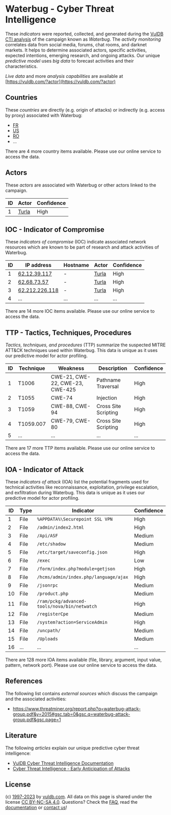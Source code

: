 # Waterbug - Cyber Threat Intelligence

These _indicators_ were reported, collected, and generated during the [VulDB CTI analysis](https://vuldb.com/?kb.cti) of the campaign known as _Waterbug_. The _activity monitoring_ correlates data from social media, forums, chat rooms, and darknet markets. It helps to determine associated actors, specific activities, expected intentions, emerging research, and ongoing attacks. Our unique _predictive model_ uses _big data_ to forecast activities and their characteristics.

_Live data_ and more _analysis capabilities_ are available at [https://vuldb.com/?actor](https://vuldb.com/?actor)

## Countries

These _countries_ are directly (e.g. origin of attacks) or indirectly (e.g. access by proxy) associated with Waterbug:

* [FR](https://vuldb.com/?country.fr)
* [US](https://vuldb.com/?country.us)
* [RO](https://vuldb.com/?country.ro)
* ...

There are 4 more country items available. Please use our online service to access the data.

## Actors

These _actors_ are associated with Waterbug or other actors linked to the campaign.

ID | Actor | Confidence
-- | ----- | ----------
1 | [Turla](https://vuldb.com/?actor.turla) | High

## IOC - Indicator of Compromise

These _indicators of compromise_ (IOC) indicate associated network resources which are known to be part of research and attack activities of Waterbug.

ID | IP address | Hostname | Actor | Confidence
-- | ---------- | -------- | ----- | ----------
1 | [62.12.39.117](https://vuldb.com/?ip.62.12.39.117) | - | [Turla](https://vuldb.com/?actor.turla) | High
2 | [62.68.73.57](https://vuldb.com/?ip.62.68.73.57) | - | [Turla](https://vuldb.com/?actor.turla) | High
3 | [62.212.226.118](https://vuldb.com/?ip.62.212.226.118) | - | [Turla](https://vuldb.com/?actor.turla) | High
4 | ... | ... | ... | ...

There are 14 more IOC items available. Please use our online service to access the data.

## TTP - Tactics, Techniques, Procedures

_Tactics, techniques, and procedures_ (TTP) summarize the suspected MITRE ATT&CK techniques used within Waterbug. This data is unique as it uses our predictive model for actor profiling.

ID | Technique | Weakness | Description | Confidence
-- | --------- | -------- | ----------- | ----------
1 | T1006 | CWE-21, CWE-22, CWE-23, CWE-425 | Pathname Traversal | High
2 | T1055 | CWE-74 | Injection | High
3 | T1059 | CWE-88, CWE-94 | Cross Site Scripting | High
4 | T1059.007 | CWE-79, CWE-80 | Cross Site Scripting | High
5 | ... | ... | ... | ...

There are 17 more TTP items available. Please use our online service to access the data.

## IOA - Indicator of Attack

These _indicators of attack_ (IOA) list the potential fragments used for technical activities like reconnaissance, exploitation, privilege escalation, and exfiltration during Waterbug. This data is unique as it uses our predictive model for actor profiling.

ID | Type | Indicator | Confidence
-- | ---- | --------- | ----------
1 | File | `%APPDATA%\Securepoint SSL VPN` | High
2 | File | `/admin/index2.html` | High
3 | File | `/Api/ASF` | Medium
4 | File | `/etc/shadow` | Medium
5 | File | `/etc/target/saveconfig.json` | High
6 | File | `/exec` | Low
7 | File | `/form/index.php?module=getjson` | High
8 | File | `/hcms/admin/index.php/language/ajax` | High
9 | File | `/jsonrpc` | Medium
10 | File | `/product.php` | Medium
11 | File | `/ram/pckg/advanced-tools/nova/bin/netwatch` | High
12 | File | `/registerCpe` | Medium
13 | File | `/system?action=ServiceAdmin` | High
14 | File | `/uncpath/` | Medium
15 | File | `/Uploads` | Medium
16 | ... | ... | ...

There are 128 more IOA items available (file, library, argument, input value, pattern, network port). Please use our online service to access the data.

## References

The following list contains _external sources_ which discuss the campaign and the associated activities:

* https://www.threatminer.org/report.php?q=waterbug-attack-group.pdf&y=2015#gsc.tab=0&gsc.q=waterbug-attack-group.pdf&gsc.page=1

## Literature

The following _articles_ explain our unique predictive cyber threat intelligence:

* [VulDB Cyber Threat Intelligence Documentation](https://vuldb.com/?kb.cti)
* [Cyber Threat Intelligence - Early Anticipation of Attacks](https://www.scip.ch/en/?labs.20201022)

## License

(c) [1997-2023](https://vuldb.com/?kb.changelog) by [vuldb.com](https://vuldb.com/?kb.about). All data on this page is shared under the license [CC BY-NC-SA 4.0](https://creativecommons.org/licenses/by-nc-sa/4.0/). Questions? Check the [FAQ](https://vuldb.com/?kb.faq), read the [documentation](https://vuldb.com/?kb) or [contact us](https://vuldb.com/?contact)!
